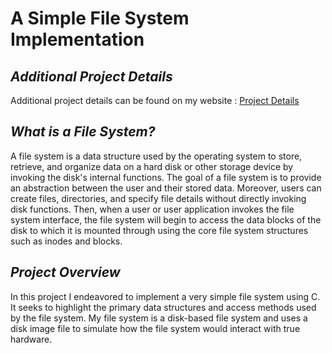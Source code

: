 # A Simple File System Implementation 

## *Additional Project Details*

Additional project details can be found on my website : [Project Details](https://isabellaattisano.github.io/bella-attisano/projects/fs/fs.html)

## *What is a File System?*

A file system is a data structure used by the operating system to store, retrieve, and organize data on a hard disk or other storage device by invoking the disk's internal functions. The goal of a file system is to provide an abstraction between the user and their stored data. Moreover, users can create files, directories, and specify file details without directly invoking disk functions. Then, when a user or user application invokes the file system interface, the file system will begin to access the data blocks of the disk to which it is mounted through using the core file system structures such as inodes and blocks. 

## *Project Overview*

In this project I endeavored to implement a very simple file system using C. It seeks to highlight the primary data structures and access methods used by the file system. My file system is a disk-based file system and uses a disk image file to simulate how the file system would interact with true hardware.  
